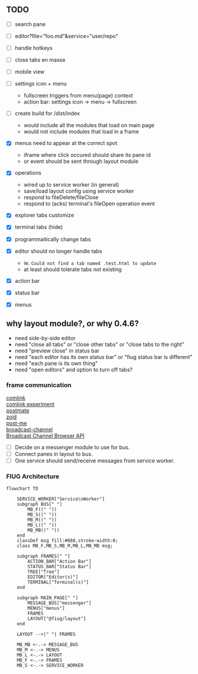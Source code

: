 ## TODO
- [ ] search pane
- [ ] editor?file="foo.md"&service="user/repo"
- [ ] handle hotkeys
- [ ] close tabs en masse
- [ ] mobile view
- [ ] settings icon + menu
	- fullscreen triggers from menu(page) context
	- action bar: settings icon -> menu -> fullscreen
- [ ] create build for /dist/index
	- would include all the modules that load on main page
	- would not include modules that load in a frame

- [X] menus need to appear at the correct spot
	- iframe where click occured should share its pane id
	- or event should be sent through layout module
- [X] operations
	- wired up to service worker (in general)
	- save/load layout config using service worker
	- respond to fileDelete/fileClose
	- respond to (acks) terminal's fileOpen operation event
- [X] explorer tabs customize
- [X] terminal tabs (hide)
- [X] programmaitically change tabs
- [X] editor should no longer handle tabs
	- ie. `Could not find a tab named .test.html to update`
	- at least should tolerate tabs not existing
- [X] action bar
- [X] status bar
- [X] menus

## why layout module?, or why 0.4.6?
- need side-by-side editor
- need "close all tabs" or "close other tabs" or "close tabs to the right"
- need "preview close" in status bar
- need "each editor has its own status bar" or "fiug status bar is different"
- need "each pane is its own thing"
- need "open editors" and option to turn off tabs?


### frame communication
[comlink](https://github.com/GoogleChromeLabs/comlink)   
[comlink experiment](https://github.com/fiugd/incubator/tree/d44c82640df1a2175c236a0c7dc55a0f082059f1/xterm-tui/comlink)   
[postmate](https://github.com/dollarshaveclub/postmate)   
[zoid](https://github.com/krakenjs/zoid)   
[post-me](https://github.com/alesgenova/post-me)   
[broadcast-channel](https://github.com/pubkey/broadcast-channel)   
[Broadcast Channel Browser API](https://caniuse.com/broadcastchannel)   

- [ ] Decide on a messenger module to use for bus.
- [ ] Connect panes in layout to bus.
- [ ] One service should send/receive messages from service worker.

### FIUG Architecture
```mermaid
flowchart TD

    SERVICE_WORKER["Service\nWorker"]
    subgraph BUS[" "]
        MB_F((" ")) 
        MB_S((" "))
        MB_M((" "))
        MB_L((" "))
        MB_MB((" "))
    end
    classDef msg fill:#888,stroke-width:0;
    class MB_F,MB_S,MB_M,MB_L,MB_MB msg;

    subgraph FRAMES[" "]
        ACTION_BAR["Action Bar"]
        STATUS_BAR["Status Bar"]
        TREE["Tree"]
        EDITOR["Editor(s)"]
        TERMINAL["Terminal(s)"]
    end

    subgraph MAIN_PAGE[" "]
        MESSAGE_BUS["messenger"]
        MENUS["menus"]
        FRAMES
        LAYOUT["@fiug/layout"]
    end

    LAYOUT -->|" "| FRAMES 

    MB_MB <-.-> MESSAGE_BUS
    MB_M <-.-> MENUS
    MB_L <-.-> LAYOUT
    MB_F <-.-> FRAMES
    MB_S <-.-> SERVICE_WORKER
```
